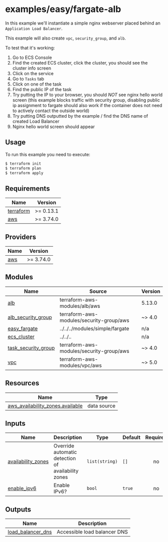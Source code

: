 # examples/easy/fargate-alb

In this example we'll instantiate a simple nginx webserver placed behind an `Application Load Balancer`.

This example will also create `vpc`, `security_group`, and `alb`.

To test that it's working:
1. Go to ECS Console
1. Find the created ECS cluster, click the cluster, you should see the cluster info screen
1. Click on the service
1. Go to `Tasks` tab
1. Click on one of the task
1. Find the public IP of the task
1. Try putting the IP to your browser, you should *NOT* see nginx hello world screen (this example blocks traffic with security group, disabling public ip assignment to fargate should also work if the container does not need to actively contact the outside world)
1. Try putting DNS outputted by the example / find the DNS name of created Load Balancer
1. Nginx hello world screen should appear

## Usage

To run this example you need to execute:

```bash
$ terraform init
$ terraform plan
$ terraform apply
```


<!-- BEGINNING OF PRE-COMMIT-TERRAFORM DOCS HOOK -->
## Requirements

| Name | Version |
|------|---------|
| <a name="requirement_terraform"></a> [terraform](#requirement\_terraform) | >= 0.13.1 |
| <a name="requirement_aws"></a> [aws](#requirement\_aws) | >= 3.74.0 |

## Providers

| Name | Version |
|------|---------|
| <a name="provider_aws"></a> [aws](#provider\_aws) | >= 3.74.0 |

## Modules

| Name | Source | Version |
|------|--------|---------|
| <a name="module_alb"></a> [alb](#module\_alb) | terraform-aws-modules/alb/aws | 5.13.0 |
| <a name="module_alb_security_group"></a> [alb\_security\_group](#module\_alb\_security\_group) | terraform-aws-modules/security-group/aws | ~> 4.0 |
| <a name="module_easy_fargate"></a> [easy\_fargate](#module\_easy\_fargate) | ../../../modules/simple/fargate | n/a |
| <a name="module_ecs_cluster"></a> [ecs\_cluster](#module\_ecs\_cluster) | ../../.. | n/a |
| <a name="module_task_security_group"></a> [task\_security\_group](#module\_task\_security\_group) | terraform-aws-modules/security-group/aws | ~> 4.0 |
| <a name="module_vpc"></a> [vpc](#module\_vpc) | terraform-aws-modules/vpc/aws | ~> 5.0 |

## Resources

| Name | Type |
|------|------|
| [aws_availability_zones.available](https://registry.terraform.io/providers/hashicorp/aws/latest/docs/data-sources/availability_zones) | data source |

## Inputs

| Name | Description | Type | Default | Required |
|------|-------------|------|---------|:--------:|
| <a name="input_availability_zones"></a> [availability\_zones](#input\_availability\_zones) | Override automatic detection of availability zones | `list(string)` | `[]` | no |
| <a name="input_enable_ipv6"></a> [enable\_ipv6](#input\_enable\_ipv6) | Enable IPv6? | `bool` | `true` | no |

## Outputs

| Name | Description |
|------|-------------|
| <a name="output_load_balancer_dns"></a> [load\_balancer\_dns](#output\_load\_balancer\_dns) | Accessible load balancer DNS |
<!-- END OF PRE-COMMIT-TERRAFORM DOCS HOOK -->
